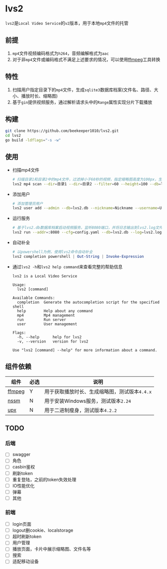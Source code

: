 # lvs2

`lvs2`是`Local Video Service`的`v2`版本，用于本地`mp4`文件的托管

## 前提

1. `mp4`文件视频编码格式为`h264`，音频编解格式为`aac`
2. 对于非`mp4`文件或编码格式不满足上述要求的情况，可以使用[ffmpeg](https://github.com/BtbN/FFmpeg-Builds/releases)工具转换

## 特性

1. 扫描用户指定目录下的`mp4`文件，生成`sqlite3`数据库档案(文件名、路径、大小、播放时长、缩略图)
2. 基于`gin`提供视频服务，通过解析请求头中的`Range`属性实现分片下载播放

## 构建

```bash
git clone https://github.com/beekeeper1010/lvs2.git
cd lvs2
go build -ldflags="-s -w"
```

## 使用

+ 扫描mp4文件

  ```bash
  # 扫描目录1和目录2中的mp4文件，过滤掉小于60秒的视频，指定缩略图高度为100px，生成lvs2.db数据库档案
  lvs2 mp4 scan --dir=目录1 --dir=目录2 --filter=60 --height=100 --db=lvs2.db
  ```

+ 添加用户

  ```bash
  # 添加管理员用户
  lvs2 user add --admin --db=lvs2.db --nickname=Nickname --username=Username --password=Password
  ```

+ 运行服务

  ```bash
  # 基于lvs2.db数据库档案启动视频服务，监听8080端口，并将日志输出到lvs2.log文件中
  lvs2 run --addr=:8080 --cfg=config.yaml --db=lvs2.db --log=lvs2.log
  ```

+ 自动补全

  ```powershell
  # 以powershell为例，使用lvs2命令自动补全
  lvs2 completion powershell | Out-String | Invoke-Expression
  ```

+ 通过`lvs2 -h`和`lvs2 help command`来查看完整的帮助信息

  ```text
  lvs2 is a Local Video Service

  Usage:
    lvs2 [command]

  Available Commands:
    completion  Generate the autocompletion script for the specified shell
    help        Help about any command
    mp4         Mp4 management
    run         Run server
    user        User management

  Flags:
    -h, --help      help for lvs2
    -v, --version   version for lvs2

  Use "lvs2 [command] --help" for more information about a command.
  ```

## 组件依赖

| 组件 | 必选 | 说明 |
| --- | --- | --- |
| [ffmpeg](https://github.com/BtbN/FFmpeg-Builds/releases) | Y | 用于获取播放时长、生成缩略图，测试版本`4.4.x` |
| [nssm](https://nssm.cc/download) | N | 用于安装Windows服务，测试版本`2.24` |
| [upx](https://github.com/upx/upx/releases/) | N | 用于二进制瘦身，测试版本`4.2.2` |

## TODO

### 后端

+ [ ] swagger
+ [ ] 角色
+ [ ] casbin鉴权
+ [ ] 刷新token
+ [ ] 重复登陆，之前的token失效处理
+ [ ] IO性能优化
+ [ ] 弹幕
+ [ ] 其他

### 前端

+ [ ] login页面
+ [ ] logout删cookie、localstorage
+ [ ] 超时刷新token
+ [ ] 用户管理
+ [ ] 播放页面，卡片中展示缩略图、文件名等
+ [ ] 搜索
+ [ ] 适配移动设备
